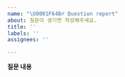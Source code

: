 ```yaml
---
name: "\U0001F64B‍♂️ Question report"
about: 질문이 생기면 작성해주세요.
title: ''
labels: ''
assignees: ''

---
```



**질문 내용**
<!-- 질문할 내용을 자세하게 풀어서 작성해주세요. 이해를 돕기 위해 이미지 첨부 가능합니다. -->
